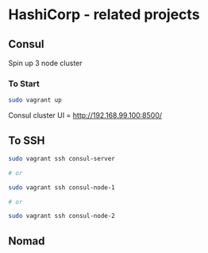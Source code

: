 # HashiCorp - related projects

## Consul
Spin up 3 node cluster

### To Start

```bash
sudo vagrant up
```

Consul cluster UI = http://192.168.99.100:8500/

## To SSH

``` bash
sudo vagrant ssh consul-server

# or

sudo vagrant ssh consul-node-1

# or 

sudo vagrant ssh consul-node-2
```

## Nomad
